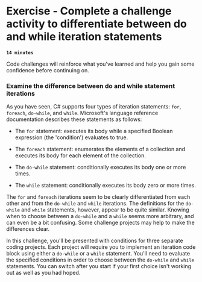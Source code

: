 # Exercise - Complete a challenge activity to differentiate between do and while iteration statements

**`14 minutes`**

Code challenges will reinforce what you've learned and help you gain some confidence before continuing on.

### Examine the difference between do and while statement iterations

As you have seen, C# supports four types of iteration statements: `for`, `foreach`, `do-while`, and `while`. Microsoft's language reference documentation describes these statements as follows:


- The `for` statement: executes its body while a specified Boolean expression (the 'condition') evaluates to true.

- The `foreach` statement: enumerates the elements of a collection and executes its body for each element of the collection.

- The `do-while` statement: conditionally executes its body one or more times.

- The `while` statement: conditionally executes its body zero or more times.

The `for` and `foreach` iterations seem to be clearly differentiated from each other and from the `do-while` and `while` iterations. The definitions for the `do-while` and `while` statements, however, appear to be quite similar. Knowing when to choose between a `do-while` and a `while` seems more arbitrary, and can even be a bit confusing. Some challenge projects may help to make the differences clear.

In this challenge, you'll be presented with conditions for three separate coding projects. Each project will require you to implement an iteration code block using either a `do-while` or a `while` statement. You'll need to evaluate the specified conditions in order to choose between the `do-while` and `while` statements. You can switch after you start if your first choice isn't working out as well as you had hoped.

